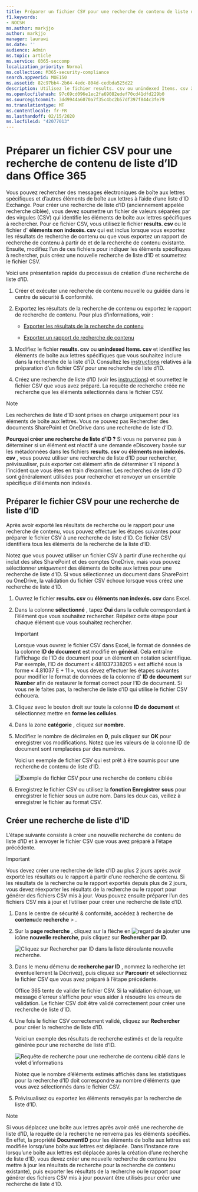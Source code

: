 ```yaml
---
title: Préparer un fichier CSV pour une recherche de contenu de liste d’ID dans Office 365
f1.keywords:
- NOCSH
ms.author: markjjo
author: markjjo
manager: laurawi
ms.date: ''
audience: Admin
ms.topic: article
ms.service: O365-seccomp
localization_priority: Normal
ms.collection: M365-security-compliance
search.appverid: MOE150
ms.assetid: 82c97bb4-2b64-4edc-804d-cedbda525d22
description: Utilisez le fichier results. csv ou unindexed Items. csv à partir d’une recherche de contenu existante pour créer une recherche de liste d’ID qui renvoie un message électronique spécifique. Les recherches de liste d’ID sont généralement utilisées pour renvoyer des éléments de boîte aux lettres partiellement indexés.
ms.openlocfilehash: 97c69cd096e1ec2fa69082edef70cd41dfd229b0
ms.sourcegitcommit: 3dd9944a6070a7f35c4bc2b57df397f844c3fe79
ms.translationtype: MT
ms.contentlocale: fr-FR
ms.lasthandoff: 02/15/2020
ms.locfileid: "42077013"
---
```

# <a name="prepare-a-csv-file-for-an-id-list-content-search-in-office-365"></a>Préparer un fichier CSV pour une recherche de contenu de liste d’ID dans Office 365

Vous pouvez rechercher des messages électroniques de boîte aux lettres spécifiques et d’autres éléments de boîte aux lettres à l’aide d’une liste d’ID Exchange. Pour créer une recherche de liste d’ID (anciennement appelée recherche ciblée), vous devez soumettre un fichier de valeurs séparées par des virgules (CSV) qui identifie les éléments de boîte aux lettres spécifiques à rechercher. Pour ce fichier CSV, vous utilisez le fichier **results. csv** ou le fichier d' **éléments non indexés. csv** qui est inclus lorsque vous exportez les résultats de recherche de contenu ou que vous exportez un rapport de recherche de contenu à partir de et de la recherche de contenu existante. Ensuite, modifiez l’un de ces fichiers pour indiquer les éléments spécifiques à rechercher, puis créez une nouvelle recherche de liste d’ID et soumettez le fichier CSV.

Voici une présentation rapide du processus de création d’une recherche de liste d’ID.

1. Créer et exécuter une recherche de contenu nouvelle ou guidée dans le centre de sécurité & conformité.

2. Exportez les résultats de la recherche de contenu ou exportez le rapport de recherche de contenu. Pour plus d’informations, voir :

    - [Exporter les résultats de la recherche de contenu](export-search-results.md)

    - [Exporter un rapport de recherche de contenu](export-a-content-search-report.md)

3. Modifiez le fichier **results. csv** ou **unindexed Items. csv** et identifiez les éléments de boîte aux lettres spécifiques que vous souhaitez inclure dans la recherche de la liste d’ID. Consultez les [instructions](#prepare-the-csv-file-for-an-id-list-search) relatives à la préparation d’un fichier CSV pour une recherche de liste d’ID.

4. Créez une recherche de liste d’ID (voir les [instructions](#create-an-id-list-search)) et soumettez le fichier CSV que vous avez préparé. La requête de recherche créée ne recherche que les éléments sélectionnés dans le fichier CSV.

> [!NOTE]
> Les recherches de liste d’ID sont prises en charge uniquement pour les éléments de boîte aux lettres. Vous ne pouvez pas Rechercher des documents SharePoint et OneDrive dans une recherche de liste d’ID.

 **Pourquoi créer une recherche de liste d’ID ?** Si vous ne parvenez pas à déterminer si un élément est réactif à une demande eDiscovery basée sur les métadonnées dans les fichiers **results. csv** ou **éléments non indexés. csv** , vous pouvez utiliser une recherche de liste d’ID pour rechercher, prévisualiser, puis exporter cet élément afin de déterminer s’il répond à l’incident que vous êtes en train d’examiner. Les recherches de liste d’ID sont généralement utilisées pour rechercher et renvoyer un ensemble spécifique d’éléments non indexés.

## <a name="prepare-the-csv-file-for-an-id-list-search"></a>Préparer le fichier CSV pour une recherche de liste d’ID

Après avoir exporté les résultats de recherche ou le rapport pour une recherche de contenu, vous pouvez effectuer les étapes suivantes pour préparer le fichier CSV à une recherche de liste d’ID. Ce fichier CSV identifiera tous les éléments de la recherche de la liste d’ID.

Notez que vous pouvez utiliser un fichier CSV à partir d’une recherche qui inclut des sites SharePoint et des comptes OneDrive, mais vous pouvez sélectionner *uniquement* des éléments de boîte aux lettres pour une recherche de liste d’ID. Si vous sélectionnez un document dans SharePoint ou OneDrive, la validation du fichier CSV échoue lorsque vous créez une recherche de liste d’ID.

1. Ouvrez le fichier **results. csv** ou **éléments non indexés. csv** dans Excel.

2. Dans la colonne **sélectionné** , tapez **Oui** dans la cellule correspondant à l’élément que vous souhaitez rechercher. Répétez cette étape pour chaque élément que vous souhaitez rechercher.

    > [!IMPORTANT]
    > Lorsque vous ouvrez le fichier CSV dans Excel, le format de données de la colonne **ID de document** est modifié en **général**. Cela entraîne l’affichage de l’ID de document pour un élément en notation scientifique. Par exemple, l’ID de document « 481037338205 » est affiché sous la forme « 4.81037 E + 11 », vous devez effectuer les étapes suivantes pour modifier le format de données de la colonne d' **ID de document** sur **Number** afin de restaurer le format correct pour l’ID de document. Si vous ne le faites pas, la recherche de liste d’ID qui utilise le fichier CSV échouera.

3. Cliquez avec le bouton droit sur toute la colonne **ID de document** et sélectionnez mettre en **forme les cellules**.

4. Dans la zone **catégorie** , cliquez sur **nombre**.

5. Modifiez le nombre de décimales en **0**, puis cliquez sur **OK** pour enregistrer vos modifications. Notez que les valeurs de la colonne ID de document sont remplacées par des numéros.

    Voici un exemple de fichier CSV qui est prêt à être soumis pour une recherche de contenu de liste d’ID.

    ![Exemple de fichier CSV pour une recherche de contenu ciblée](../media/8371b8cb-1638-496e-9be1-fe1565757d67.png)

6. Enregistrez le fichier CSV ou utilisez la **fonction Enregistrer sous** pour enregistrer le fichier sous un autre nom. Dans les deux cas, veillez à enregistrer le fichier au format CSV.

## <a name="create-an-id-list-search"></a>Créer une recherche de liste d’ID

L’étape suivante consiste à créer une nouvelle recherche de contenu de liste d’ID et à envoyer le fichier CSV que vous avez préparé à l’étape précédente.

> [!IMPORTANT]
> Vous devez créer une recherche de liste d’ID au plus 2 jours après avoir exporté les résultats ou le rapport à partir d’une recherche de contenu. Si les résultats de la recherche ou le rapport exportés depuis plus de 2 jours, vous devez réexporter les résultats de la recherche ou le rapport pour générer des fichiers CSV mis à jour. Vous pouvez ensuite préparer l’un des fichiers CSV mis à jour et l’utiliser pour créer une recherche de liste d’ID.

1. Dans le centre de sécurité & conformité, accédez à recherche de **contenu**de **recherche** \> .

2. Sur la **page recherche** , cliquez sur la flèche en ![regard de](../media/8ee52980-254b-440b-99a2-18d068de62d3.gif) ajouter une icône **nouvelle recherche**, puis cliquez sur **Rechercher par ID**.

    ![Cliquez sur Rechercher par ID dans la liste déroulante nouvelle recherche.](../media/e65f9942-09b2-4127-865e-e64029a590df.png)

3. Dans le menu démenu de **recherche par ID** , nommez la recherche (et éventuellement la Décrivez), puis cliquez sur **Parcourir** et sélectionnez le fichier CSV que vous avez préparé à l’étape précédente.

    Office 365 tente de valider le fichier CSV. Si la validation échoue, un message d’erreur s’affiche pour vous aider à résoudre les erreurs de validation. Le fichier CSV doit être validé correctement pour créer une recherche de liste d’ID.

4. Une fois le fichier CSV correctement validé, cliquez sur **Rechercher** pour créer la recherche de liste d’ID.

    Voici un exemple des résultats de recherche estimés et de la requête générée pour une recherche de liste d’ID.

    ![Requête de recherche pour une recherche de contenu ciblé dans le volet d’informations](../media/dbd9e570-c04b-4056-a8a7-37e9916ec683.png)

    Notez que le nombre d’éléments estimés affichés dans les statistiques pour la recherche d’ID doit correspondre au nombre d’éléments que vous avez sélectionnés dans le fichier CSV.

5. Prévisualisez ou exportez les éléments renvoyés par la recherche de liste d’ID.

> [!NOTE]
> Si vous déplacez une boîte aux lettres après avoir créé une recherche de liste d’ID, la requête de la recherche ne renverra pas les éléments spécifiés. En effet, la propriété **DocumentID** pour les éléments de boîte aux lettres est modifiée lorsqu’une boîte aux lettres est déplacée. Dans l’instance rare lorsqu’une boîte aux lettres est déplacée après la création d’une recherche de liste d’ID, vous devez créer une nouvelle recherche de contenu (ou mettre à jour les résultats de recherche pour la recherche de contenu existante), puis exporter les résultats de la recherche ou le rapport pour générer des fichiers CSV mis à jour pouvant être utilisés  pour créer une recherche de liste d’ID.
